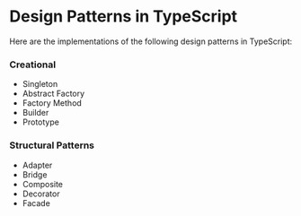 # Design Patterns in TypeScript #

Here are the implementations of the following design patterns in TypeScript:

### Creational ###

* Singleton
* Abstract Factory
* Factory Method
* Builder
* Prototype


### Structural Patterns ###

* Adapter
* Bridge
* Composite
* Decorator
* Facade




